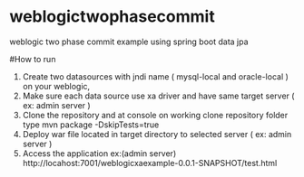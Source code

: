 # weblogictwophasecommit
weblogic two phase commit example using spring boot data jpa

#How to run
1. Create two datasources with jndi name ( mysql-local and oracle-local ) on your weblogic,
2. Make sure each data source use xa driver and have same target server ( ex: admin server )
3. Clone the repository and at console on working clone repository folder type mvn package -DskipTests=true
4. Deploy war file located in target directory to selected server ( ex: admin server )
5. Access the application ex:(admin server) http://locahost:7001/weblogicxaexample-0.0.1-SNAPSHOT/test.html
